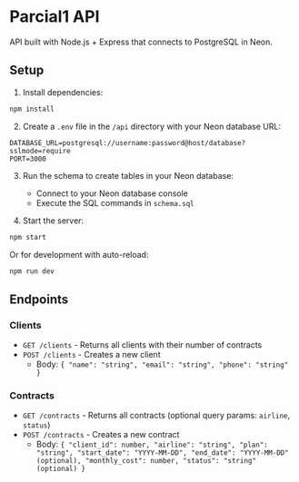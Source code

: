 # Parcial1 API

API built with Node.js + Express that connects to PostgreSQL in Neon.

## Setup

1. Install dependencies:
```bash
npm install
```

2. Create a `.env` file in the `/api` directory with your Neon database URL:
```
DATABASE_URL=postgresql://username:password@host/database?sslmode=require
PORT=3000
```

3. Run the schema to create tables in your Neon database:
   - Connect to your Neon database console
   - Execute the SQL commands in `schema.sql`

4. Start the server:
```bash
npm start
```

Or for development with auto-reload:
```bash
npm run dev
```

## Endpoints

### Clients
- `GET /clients` - Returns all clients with their number of contracts
- `POST /clients` - Creates a new client
  - Body: `{ "name": "string", "email": "string", "phone": "string" }`

### Contracts
- `GET /contracts` - Returns all contracts (optional query params: `airline`, `status`)
- `POST /contracts` - Creates a new contract
  - Body: `{ "client_id": number, "airline": "string", "plan": "string", "start_date": "YYYY-MM-DD", "end_date": "YYYY-MM-DD" (optional), "monthly_cost": number, "status": "string" (optional) }`

